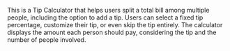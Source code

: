 This is a Tip Calculator that helps users split a total bill among multiple people, including the option to add a tip. Users can select a fixed tip percentage, customize their tip, or even skip the tip entirely. The calculator displays the amount each person should pay, considering the tip and the number of people involved.
